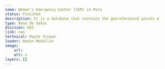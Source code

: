 ```yaml
---
name: Women's Emergency Center (CEM) in Peru
status: Finished
description: It is a database that contains the georeferenced points of the 355 emergency centers in Peru.These centers provide specialized and free public services, comprehensive and multidisciplinary care, for victims of violence against women and members of the family group and people affected by sexual violence.
type: Base de datos
division: GDI
link: nan
technical: Mayte Ysique
leader: Nadin Medellin
image: 
    url: 
    alt: x
layers: []
---
```

    